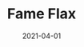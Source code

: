 ---
description: "Pattern%3A%20Fame%20%7C%20Color%3A%20Flax%20%7C%20Width%3A%2054%u201D%20%7C%20Content%3A%20100%25%20Polyester%20%7C%20Abrasion%3A%2050%2C000%20Double%20Rubs%20-%20Wyzenbeek%20Method%20%7C%20Repeat%3A%20N/A%20%7C%20Finish%3A%20INCASE%20by%20CRYPTON%20%7C%20Flammability%3A%20NFPA%20260%2C%20UFAC%20Class%201%2C%20CAL%20117%20%7C%20Applications%3A%20Contract%20/%20Hospitality%2C%20Residential%20%7C%20"
tags: 
  - "Lark Fontaine"
  - "Fame"
  - "Textiles"
image_primary: "img/Flax_large.jpg"
href: "https://www.larkfontaine.com/collections/textiles/products/fame-flax"
designer: "Lark Fontaine"
title: "Fame Flax"
category: "Textiles"
subtitle: ""
manufacturer: "Lark Fontaine"
slug: "/manufacturers/lark-fontaine/textiles/lark-fontaine-fame-flax"
date: "2021-04-01"
---